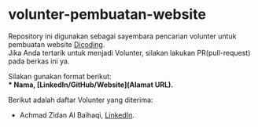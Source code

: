 # volunter-pembuatan-website
Repository ini digunakan sebagai sayembara pencarian volunter untuk pembuatan website [Dicoding](www.dicoding.com).<br>
Jika Anda tertarik untuk menjadi Volunter, silakan lakukan PR(pull-request) pada berkas ini ya.<br>

Silakan gunakan format berikut:<br>
**\* Nama, [LinkedIn/GitHub/Website](Alamat URL).**  

Berikut adalah daftar Volunter yang diterima:
* Achmad Zidan Al Baihaqi, [LinkedIn]([https://oo.or.id](https://www.linkedin.com/in/achmad-zidan-al-baihaqi-51162337b/)).
